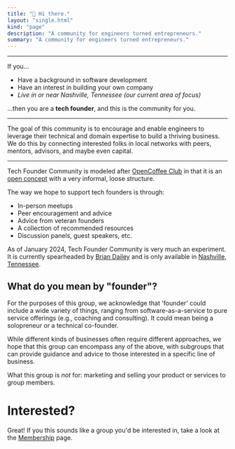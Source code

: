 ```yaml
---
title: "👋 Hi there."
layout: "single.html"
kind: "page"
description: "A community for engineers turned entrepreneurs."
summary: "A community for engineers turned entrepreneurs."
---
```


---

If you...

- Have a background in software development
- Have an interest in building your own company
- _Live in or near Nashville, Tennessee (our current area of focus)_

...then you are a **tech founder**, and this is the community for you.

---

The goal of this community is to encourage and enable engineers to leverage
their technical and domain expertise to build a thriving business. We do this by
connecting interested folks in local networks with peers, mentors, advisors, and
maybe even capital.

---

Tech Founder Community is modeled after [OpenCoffee
Club](https://en.wikipedia.org/wiki/OpenCoffee_Club) in that it is an [open
concept](https://en.wikipedia.org/wiki/Open_knowledge) with a very informal,
loose structure.

The way we hope to support tech founders is through:

- In-person meetups
- Peer encouragement and advice
- Advice from veteran founders
- A collection of recommended resources
- Discussion panels, guest speakers, etc.

As of January 2024, Tech Founder Community is very much an experiment. It is
currently spearheaded by [Brian Dailey](https://dailey.page/) and is only
available in [Nashville, Tennessee](/locations/nashville).

## What do you mean by "founder"?

For the purposes of this group, we acknowledge that 'founder' could include a
wide variety of things, ranging from software-as-a-service to pure service
offerings (e.g., coaching and consulting). It could mean being a solopreneur or
a technical co-founder.

While different kinds of businesses often require different approaches, we hope
that this group can encompass any of the above, with subgroups that can provide
guidance and advice to those interested in a specific line of business.

What this group is _not_ for: marketing and selling your product or services to
group members.

# Interested?

Great!  If you this sounds like a group you'd be interested in, take a look at
the [Membership](/membership) page.

